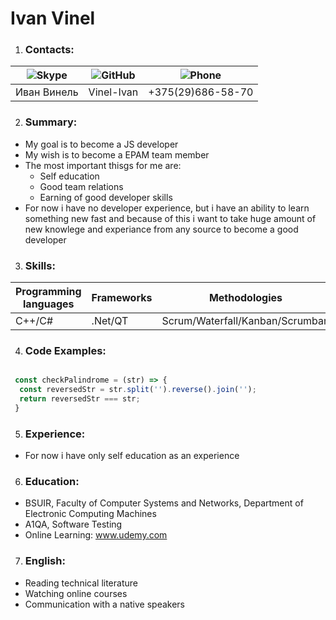 # Ivan Vinel

1. ### Contacts:

![Skype](https://res.cloudinary.com/p-d/image/upload/v1548518650/cod-jam-culture/skype.svg) | ![GitHub](https://res.cloudinary.com/p-d/image/upload/v1548518602/cod-jam-culture/github.svg) | ![Phone](https://res.cloudinary.com/p-d/image/upload/v1580926680/cod-jam-culture/phone.png)
---------- | ---------- | ---------- |
Иван Винель | Vinel-Ivan | +375(29)686-58-70

2. ### Summary:

* My goal is to become a JS developer
* My wish is to become a EPAM team member
* The most important thisgs for me are:
    * Self education
    * Good team relations
    * Earning of good developer skills
* For now i have no developer experience, but i have an ability to learn something new fast and because of this i want to take huge amount of new knowlege and experiance from any source to become a good developer

3. ### Skills:

 Programming languages | Frameworks | Methodologies | Version control
 --------- | --------- | --------- | --------- |
 C++/C# | .Net/QT | Scrum/Waterfall/Kanban/Scrumban | Git 

 4. ### Code Examples:

```js

 const checkPalindrome = (str) => {
  const reversedStr = str.split('').reverse().join('');
  return reversedStr === str;
 }

 ```
 5. ### Experience:

* For now i have only self education as an experience

6. ### Education:

* BSUIR, Faculty of Computer Systems and Networks, Department of Electronic Computing Machines
* A1QA, Software Testing
* Online Learning: www.udemy.com

7. ### English:

* Reading technical literature
* Watching online courses
* Сommunication with a native speakers 